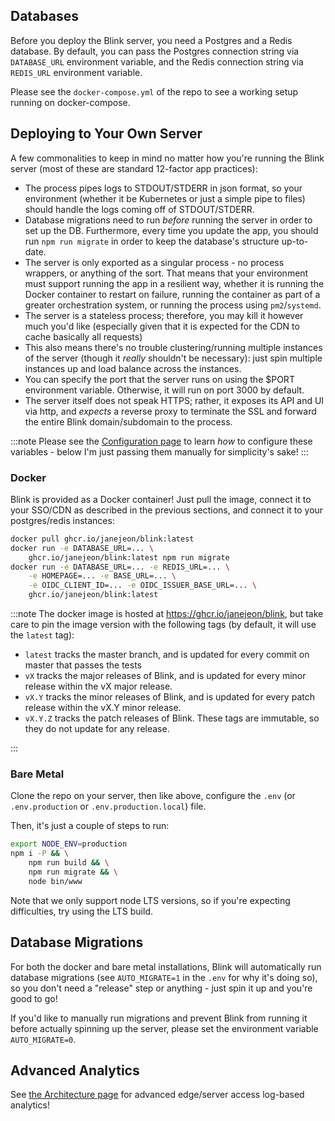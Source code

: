## Databases

Before you deploy the Blink server, you need a Postgres and a Redis database. By default, you can pass the Postgres connection string via `DATABASE_URL` environment variable, and the Redis connection string via `REDIS_URL` environment variable.

Please see the `docker-compose.yml` of the repo to see a working setup running on docker-compose.

## Deploying to Your Own Server

A few commonalities to keep in mind no matter how you're running the Blink server (most of these are standard 12-factor app practices):

- The process pipes logs to STDOUT/STDERR in json format, so your environment (whether it be Kubernetes or just a simple pipe to files) should handle the logs coming off of STDOUT/STDERR.
- Database migrations need to run _before_ running the server in order to set up the DB. Furthermore, every time you update the app, you should run `npm run migrate` in order to keep the database's structure up-to-date.
- The server is only exported as a singular process - no process wrappers, or anything of the sort. That means that your environment must support running the app in a resilient way, whether it is running the Docker container to restart on failure, running the container as part of a greater orchestration system, or running the process using `pm2`/`systemd`.
- The server is a stateless process; therefore, you may kill it however much you'd like (especially given that it is expected for the CDN to cache basically all requests)
- This also means there's no trouble clustering/running multiple instances of the server (though it _really_ shouldn't be necessary): just spin multiple instances up and load balance across the instances.
- You can specify the port that the server runs on using the $PORT environment variable. Otherwise, it will run on port 3000 by default.
- The server itself does not speak HTTPS; rather, it exposes its API and UI via http, and _expects_ a reverse proxy to terminate the SSL and forward the entire Blink domain/subdomain to the process.

:::note
Please see the [Configuration page](/Server%20Administration/3.1%20Configuration) to learn _how_ to configure these variables - below I'm just passing them manually for simplicity's sake!
:::

### Docker

Blink is provided as a Docker container! Just pull the image, connect it to your SSO/CDN as described in the previous sections, and connect it to your postgres/redis instances:

```sh
docker pull ghcr.io/janejeon/blink:latest
docker run -e DATABASE_URL=... \
    ghcr.io/janejeon/blink:latest npm run migrate
docker run -e DATABASE_URL=... -e REDIS_URL=... \
    -e HOMEPAGE=... -e BASE_URL=... \
    -e OIDC_CLIENT_ID=... -e OIDC_ISSUER_BASE_URL=... \
    ghcr.io/janejeon/blink:latest
```

:::note
The docker image is hosted at https://ghcr.io/janejeon/blink, but take care to pin the image version with the following tags (by default, it will use the `latest` tag):

- `latest` tracks the master branch, and is updated for every commit on master that passes the tests
- `vX` tracks the major releases of Blink, and is updated for every minor release within the vX major release.
- `vX.Y` tracks the minor releases of Blink, and is updated for every patch release within the vX.Y minor release.
- `vX.Y.Z` tracks the patch releases of Blink. These tags are immutable, so they do not update for any release.

:::

### Bare Metal

Clone the repo on your server, then like above, configure the `.env` (or `.env.production` or `.env.production.local`) file.

Then, it's just a couple of steps to run:

```sh
export NODE_ENV=production
npm i -P && \
    npm run build && \
    npm run migrate && \
    node bin/www
```

Note that we only support node LTS versions, so if you're expecting difficulties, try using the LTS build.

## Database Migrations

For both the docker and bare metal installations, Blink will automatically run database migrations (see `AUTO_MIGRATE=1` in the `.env` for why it's doing so), so you don't need a "release" step or anything - just spin it up and you're good to go!

If you'd like to manually run migrations and prevent Blink from running it before actually spinning up the server, please set the environment variable `AUTO_MIGRATE=0`.

## Advanced Analytics

See [the Architecture page](/Introduction/1.3%20Architecture) for advanced edge/server access log-based analytics!
